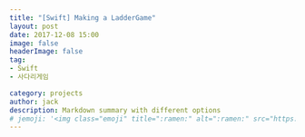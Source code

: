 ```yaml
---
title: "[Swift] Making a LadderGame"
layout: post
date: 2017-12-08 15:00
image: false
headerImage: false
tag:
- Swift
- 사다리게임

category: projects
author: jack
description: Markdown summary with different options
# jemoji: '<img class="emoji" title=":ramen:" alt=":ramen:" src="https://assets.github.com/images/icons/emoji/unicode/1f35c.png" height="20" width="20" align="absmiddle">'
---
```

